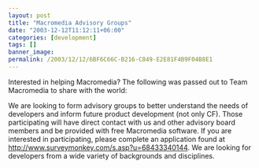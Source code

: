 ```yaml
---
layout: post
title: "Macromedia Advisory Groups"
date: "2003-12-12T11:12:11+06:00"
categories: [development]
tags: []
banner_image: 
permalink: /2003/12/12/6BF6C66C-B216-C849-E2E81F4B9F04B8E1
---
```


Interested in helping Macromedia? The following was passed out to Team Macromedia to share with the world:

We are looking to form advisory groups to better understand the needs of developers and inform future product development (not only CF). Those participating will have direct contact with us and other advisory board members and be provided with free Macromedia software. If you are interested in participating, please complete an application found at http://www.surveymonkey.com/s.asp?u=68433340144. We are looking for developers from a wide variety of backgrounds and disciplines.